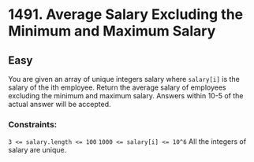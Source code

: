 # 1491. Average Salary Excluding the Minimum and Maximum Salary

## Easy

You are given an array of unique integers salary where `salary[i]` is the salary of the ith employee. Return the average
salary of employees excluding the minimum and maximum salary. Answers within 10-5 of the actual answer will be accepted.

### Constraints:

`3 <= salary.length <= 100`
`1000 <= salary[i] <= 10^6`
All the integers of salary are unique.
